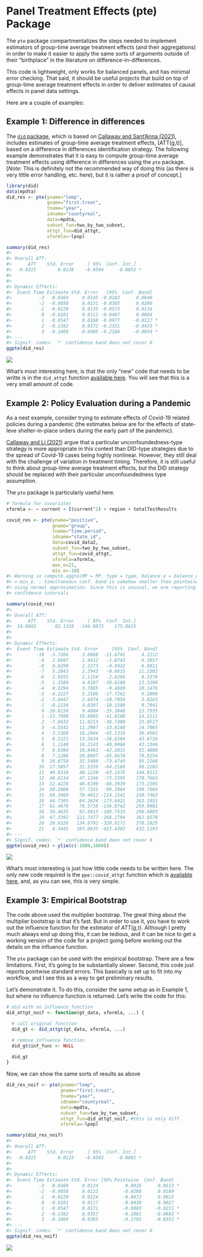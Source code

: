 
<!-- README.md is generated from README.Rmd. Please edit that file -->

# Panel Treatment Effects (pte) Package

The `pte` package compartmentalizes the steps needed to implement
estimators of group-time average treatment effects (and their
aggregations) in order to make it easier to apply the same sorts of
arguments outside of their “birthplace” in the literature on
difference-in-differences.

This code is lightweight, only works for balanced panels, and has
minimal error checking. That said, it should be useful projects that
build on top of group-time average treatment effects in order to deliver
estimates of causal effects in panel data settings.

Here are a couple of examples:

## Example 1: Difference in differences

The [`did` package](https://bcallaway11.github.io/did/), which is based
on [Callaway and Sant’Anna
(2021)](https://doi.org/10.1016/j.jeconom.2020.12.001), includes
estimates of group-time average treatment effects, \[ATT(g,t)\], based
on a difference in differences identification strategy. The following
example demonstrates that it is easy to compute group-time average
treatment effects using difference in differences using the `pte`
package. \[*Note:* This is definitely not the recommended way of doing
this (as there is very little error handling, etc. here), but it is
rather a proof of concept.\]

``` r
library(did)
data(mpdta)
did_res <- pte(yname="lemp",
               gname="first.treat",
               tname="year",
               idname="countyreal",
               data=mpdta,
               subset_fun=two_by_two_subset,
               attgt_fun=did_attgt,
               xformla=~lpop) 

summary(did_res)
#> 
#> Overall ATT:  
#>      ATT    Std. Error     [ 95%  Conf. Int.]  
#>  -0.0323        0.0138    -0.0594     -0.0052 *
#> 
#> 
#> Dynamic Effects:
#>  Event Time Estimate Std. Error   [95%  Conf. Band]  
#>          -3   0.0269     0.0145 -0.0102      0.0640  
#>          -2  -0.0050     0.0131 -0.0385      0.0286  
#>          -1  -0.0229     0.0135 -0.0573      0.0116  
#>           0  -0.0201     0.0112 -0.0487      0.0084  
#>           1  -0.0547     0.0168 -0.0977     -0.0117 *
#>           2  -0.1382     0.0372 -0.2331     -0.0433 *
#>           3  -0.1069     0.0405 -0.2104     -0.0034 *
#> ---
#> Signif. codes: `*' confidence band does not cover 0
ggpte(did_res)
```

![](man/figures/README-unnamed-chunk-3-1.png)<!-- -->

What’s most interesting here, is that the only “new” code that needs to
be writte is in the `did_attgt` function [available
here](https://github.com/bcallaway11/pte/blob/master/R/attgt_functions.R).
You will see that this is a very small amount of code.

## Example 2: Policy Evaluation during a Pandemic

As a next example, consider trying to estimate effects of Covid-19
related policies during a pandemic (the estimates below are for the
effects of state-leve shelter-in-place orders during the early part of
the pandemic).

[Callaway and Li (2021)](https://arxiv.org/abs/2105.06927) argue that a
particular unconfoundedness-type strategy is more appropriate in this
context than DID-type strategies due to the spread of Covid-19 cases
being highly nonlinear. However, they still deal with the challenge of
variation in treatment timing. Therefore, it is still useful to think
about group-time average treatment effects, but the DID strategy should
be replaced with their particular unconfoundedness type assumption.

The `pte` package is particularly useful here.

``` r
# formula for covariates
xformla <- ~ current + I(current^2) + region + totalTestResults
```

``` r
covid_res <- pte(yname="positive",
                 gname="group",
                 tname="time.period",
                 idname="state_id",
                 data=covid_data2,
                 subset_fun=two_by_two_subset,
                 attgt_fun=covid_attgt,
                 xformla=xformla,
                 max_e=21,
                 min_e=-10) 
#> Warning in compute.aggte(MP = MP, type = type, balance_e = balance_e, min_e
#> = min_e, : Simultaneous conf. band is somehow smaller than pointwise one
#> using normal approximation. Since this is unusual, we are reporting pointwise
#> confidence intervals

summary(covid_res)
#> 
#> Overall ATT:  
#>      ATT    Std. Error     [ 95%  Conf. Int.] 
#>  14.8882       82.1318  -146.0872    175.8635 
#> 
#> 
#> Dynamic Effects:
#>  Event Time Estimate Std. Error     [95%  Conf. Band] 
#>         -10  -3.7266     3.0668  -11.6745      4.2212 
#>          -9   2.6607     1.4412   -1.0743      6.3957 
#>          -8   0.8290     2.2273   -4.9432      6.6011 
#>          -7   5.2843     2.2943   -0.6615     11.2302 
#>          -6   2.8555     2.1154   -2.6268      8.3378 
#>          -5   1.3589     4.6187  -10.6108     13.3286 
#>          -4   0.3294     3.7885   -9.4889     10.1476 
#>          -3  -4.2227     5.2106  -17.7262      9.2809 
#>          -2  -3.8447     2.6474  -10.7058      3.0163 
#>          -1  -0.2234     3.8307  -10.1509      9.7041 
#>           0 -10.8156     9.4804  -35.3848     13.7535 
#>           1 -13.7998    10.8085  -41.8108     14.2112 
#>           2  -7.8432    11.9213  -38.7380     23.0517 
#>           3  -4.5541    11.2907  -33.8148     24.7065 
#>           4  -3.5368    16.2044  -45.5319     38.4583 
#>           5   8.5221    13.5634  -26.6284     43.6726 
#>           6   1.1140    16.2143  -40.9066     43.1346 
#>           7   6.6384    18.8463  -42.2031     55.4800 
#>           8   7.1288    28.0897  -65.6678     79.9254 
#>           9  10.8758    32.5480  -73.4749     95.2266 
#>          10  17.5057    31.5339  -64.2169     99.2283 
#>          11  40.8318    40.1220  -63.1476    144.8111 
#>          12  48.6134    47.1346  -73.5395    170.7663 
#>          13  52.4228    46.6190  -68.3939    173.2395 
#>          14  50.2000    57.7241  -99.3964    199.7964 
#>          15  68.2960    70.4012 -114.1541    250.7462 
#>          16  44.7305    84.2624 -173.6421    263.1031 
#>          17  61.4670    76.5716 -136.9742    259.9081 
#>          18  50.4635    92.6913 -189.7533    290.6803 
#>          19  47.3392   121.7477 -268.1794    362.8578 
#>          20  28.6326   134.8792 -320.9172    378.1825 
#>          21   4.3445   165.0635 -423.4302    432.1193 
#> ---
#> Signif. codes: `*' confidence band does not cover 0
ggpte(covid_res) + ylim(c(-1000,1000))
```

![](man/figures/README-unnamed-chunk-6-1.png)<!-- -->

What’s most interesting is just how little code needs to be written
here. The only new code required is the `ppe::covid_attgt` function
which is [available
here](https://github.com/bcallaway11/ppe/blob/master/R/covid_attgt.R),
and, as you can see, this is very simple.

## Example 3: Empirical Bootstrap

The code above used the multiplier bootstrap. The great thing about the
multiplier bootstrap is that it’s fast. But in order to use it, you have
to work out the influence function for the estimator of *ATT(g,t)*.
Although I pretty much always end up doing this, it can be tedious, and
it can be nice to get a working version of the code for a project going
before working out the details on the influence function.

The `pte` package can be used with the empirical bootstrap. There are a
few limitations. First, it’s going to be substantially slower. Second,
this code just reports pointwise standard errors. This basically is set
up to fit into my workflow, and I see this as a way to get preliminary
results.

Let’s demonstrate it. To do this, consider the same setup as in Example
1, but where no influence function is returned. Let’s write the code for
this:

``` r
# did with no influence function
did_attgt_noif <- function(gt_data, xformla, ...) {

  # call original function
  did_gt <- did_attgt(gt_data, xformla, ...)

  # remove influence function
  did_gt$inf_func <- NULL

  did_gt
}
```

Now, we can show the same sorts of results as above

``` r
did_res_noif <- pte(yname="lemp",
                    gname="first.treat",
                    tname="year",
                    idname="countyreal",
                    data=mpdta,
                    subset_fun=two_by_two_subset,
                    attgt_fun=did_attgt_noif, #this is only diff.
                    xformla=~lpop) 

summary(did_res_noif)
#> 
#> Overall ATT:  
#>      ATT    Std. Error     [ 95%  Conf. Int.]  
#>  -0.0323        0.0123    -0.0563     -0.0082 *
#> 
#> 
#> Dynamic Effects:
#>  Event Time Estimate Std. Error [95% Pointwise  Conf. Band]  
#>          -3   0.0269     0.0124          0.0026      0.0513 *
#>          -2  -0.0050     0.0122         -0.0288      0.0189  
#>          -1  -0.0229     0.0124         -0.0472      0.0015  
#>           0  -0.0201     0.0117         -0.0430      0.0027  
#>           1  -0.0547     0.0171         -0.0883     -0.0211 *
#>           2  -0.1382     0.0357         -0.2081     -0.0683 *
#>           3  -0.1069     0.0365         -0.1785     -0.0353 *
#> ---
#> Signif. codes: `*' confidence band does not cover 0
ggpte(did_res_noif)
```

![](man/figures/README-unnamed-chunk-8-1.png)<!-- -->
